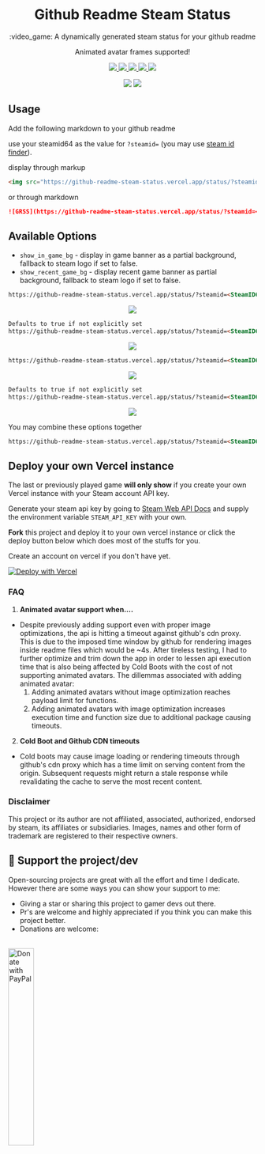 <p align="center">
  <h1 align="center">Github Readme Steam Status</h1>
  <p align="center">:video_game: A dynamically generated steam status for your github readme</p>
  <p align="center">Animated avatar frames supported!</p>
</p>
</p>
<p align="center">
  <a href="https://github.com/FN-FAL113/github-readme-steam-status/issues">
    <img src="https://img.shields.io/github/issues/FN-FAL113/github-readme-steam-status"/> 
  </a>
  <a href="https://github.com/FN-FAL113/github-readme-steam-status/pulls">
    <img src="https://img.shields.io/github/issues-pr/FN-FAL113/github-readme-steam-status"/> 
  </a>
  <a href="https://github.com/FN-FAL113/github-readme-steam-status/network/members">
    <img src="https://img.shields.io/github/forks/FN-FAL113/github-readme-steam-status"/> 
  </a>  
  <a href="https://github.com/FN-FAL113/github-readme-steam-status/stargazers">
    <img src="https://img.shields.io/github/stars/FN-FAL113/github-readme-steam-status"/> 
  </a>
  <a href="https://github.com/FN-FAL113/github-readme-steam-status/LICENSE">
    <img src="https://img.shields.io/github/license/FN-FAL113/github-readme-steam-status"/> 
  </a> 
</p>

<p align="center">
    <img src="https://github-readme-steam-status.vercel.app/status/?steamid=76561198085145110"/>
    <img src="https://github-readme-steam-status.vercel.app/status/?steamid=76561198038294255"/>
</p>

## Usage

Add the following markdown to your github readme

use your steamid64 as the value for ```?steamid=``` (you may use [steam id finder](https://www.steamidfinder.com/)).

display through markup
```html
<img src="https://github-readme-steam-status.vercel.app/status/?steamid=<SteamID64 here>"/>
```
or through markdown
```md
![GRSS](https://github-readme-steam-status.vercel.app/status/?steamid=<SteamID64 here>)
```

## Available Options

-   `show_in_game_bg` - display in game banner as a partial background, fallback to steam logo if set to false.
-   `show_recent_game_bg` - display recent game banner as partial background, fallback to steam logo if set to false.

```md
https://github-readme-steam-status.vercel.app/status/?steamid=<SteamID64here>&show_in_game_bg=false
```

<p align="center">
  <img align="center" src="https://github.com/FN-FAL113/github-readme-steam-status/assets/88238718/687e6f4f-0228-461a-9e62-bf032373b373"/>
</p>

```md
Defaults to true if not explicitly set
https://github-readme-steam-status.vercel.app/status/?steamid=<SteamID64here>&show_in_game_bg=true
```

<p align="center">
  <img align="center" src="https://github.com/FN-FAL113/github-readme-steam-status/assets/88238718/210c475e-1b3f-4b25-8419-0de192908171"/>
</p>

```md
https://github-readme-steam-status.vercel.app/status/?steamid=<SteamID64here>&show_recent_game_bg=false
```

<p align="center">
  <img align="center" src="https://github.com/FN-FAL113/github-readme-steam-status/assets/88238718/eb64d409-5475-4428-aebe-8828a5e3131c"/>
</p>

```md
Defaults to true if not explicitly set
https://github-readme-steam-status.vercel.app/status/?steamid=<SteamID64here>&show_recent_game_bg=true
```

<p align="center">
  <img align="center" src="https://github.com/FN-FAL113/github-readme-steam-status/assets/88238718/5a3bc100-3e9a-47d3-9752-95c1c93246ca"/>
</p>

You may combine these options together
```md
https://github-readme-steam-status.vercel.app/status/?steamid=<SteamID64here>&show_in_game_bg=true&show_recent_game_bg=false
```

## Deploy your own Vercel instance
The last or previously played game **will only show** if you create your own Vercel instance with your Steam account API key.

Generate your steam api key by going to [Steam Web API Docs](https://steamcommunity.com/dev) and supply the environment variable ```STEAM_API_KEY``` with your own.

**Fork** this project and deploy it to your own vercel instance or click the deploy button below which does most of the stuffs for you.

Create an account on vercel if you don't have yet.

[![Deploy with Vercel](https://vercel.com/button)](https://vercel.com/new/clone?repository-url=https%3A%2F%2Fgithub.com%2FFN-FAL113%2Fgithub-readme-steam-status&env=STEAM_API_KEY)

### FAQ
1. **Animated avatar support when....**
- Despite previously adding support even with proper image optimizations, the api is hitting a timeout against github's cdn proxy. This is due to the imposed time window by github for rendering images inside readme files which would be ~4s. After tireless testing, I had to further optimize and trim down the app in order to lessen api execution time that is also being affected by Cold Boots with the cost of not supporting animated avatars. The dillemmas associated with adding animated avatar:
  1. Adding animated avatars without image optimization reaches payload limit for functions.
  2. Adding animated avatars with image optimization increases execution time and function size due to additional package causing timeouts.

2. **Cold Boot and Github CDN timeouts**
- Cold boots may cause image loading or rendering timeouts through github's cdn proxy which has a time limit on serving content from the origin. Subsequent requests might return a stale response while revalidating the cache to serve the most recent content. 

### Disclaimer
This project or its author are not affiliated, associated, authorized, endorsed by steam, its affiliates or subsidiaries. Images, names and other form of trademark are registered to their respective owners.

## :sparkling_heart: Support the project/dev

Open-sourcing projects are great with all the effort and time I dedicate. However there are some ways you can show your support to me:

- Giving a star or sharing this project to gamer devs out there.
- Pr's are welcome and highly appreciated if you think you can make this project better.
- Donations are welcome:
<br/>
<a href="https://www.paypal.com/paypalme/ameliaOrbeta" target=_blank>
  <img src="https://raw.githubusercontent.com/stefan-niedermann/paypal-donate-button/master/paypal-donate-button.png" alt="Donate with PayPal" width="32%" />
</a>
